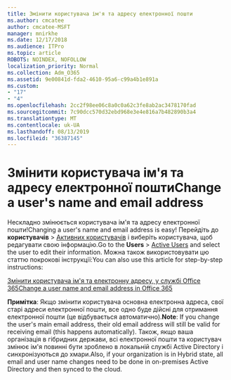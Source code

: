 ```yaml
---
title: Змінити користувача ім'я та адресу електронної пошти
ms.author: cmcatee
author: cmcatee-MSFT
manager: mnirkhe
ms.date: 12/17/2018
ms.audience: ITPro
ms.topic: article
ROBOTS: NOINDEX, NOFOLLOW
localization_priority: Normal
ms.collection: Adm_O365
ms.assetid: 9e00841d-fda2-4610-95a6-c99a4b1e891a
ms.custom:
- "17"
- "4"
ms.openlocfilehash: 2cc2f98ee06c8a0c0a62c3fe8ab2ac3478170fad
ms.sourcegitcommit: 7c90dcc570d32ebd968e3e4e816a7b482890b3a4
ms.translationtype: MT
ms.contentlocale: uk-UA
ms.lasthandoff: 08/13/2019
ms.locfileid: "36387145"
---
```

# <a name="change-a-users-name-and-email-address"></a><span data-ttu-id="63e3c-102">Змінити користувача ім'я та адресу електронної пошти</span><span class="sxs-lookup"><span data-stu-id="63e3c-102">Change a user's name and email address</span></span>

<span data-ttu-id="63e3c-103">Нескладно змінюється користувача ім'я та адресу електронної пошти!</span><span class="sxs-lookup"><span data-stu-id="63e3c-103">Changing a user's name and email address is easy!</span></span> <span data-ttu-id="63e3c-104">Перейдіть до **користувачів** \> [Активних користувачів](https://go.microsoft.com/fwlink/p/?linkid=834822) і виберіть користувача, щоб редагувати свою інформацію.</span><span class="sxs-lookup"><span data-stu-id="63e3c-104">Go to the **Users** \> [Active Users](https://go.microsoft.com/fwlink/p/?linkid=834822) and select the user to edit their information.</span></span> <span data-ttu-id="63e3c-105">Можна також використовувати цю статтю покрокові інструкції:</span><span class="sxs-lookup"><span data-stu-id="63e3c-105">You can also use this article for step-by-step instructions:</span></span>
  
[<span data-ttu-id="63e3c-106">Змінити користувача ім'я та електронну адресу, у службі Office 365</span><span class="sxs-lookup"><span data-stu-id="63e3c-106">Change a user name and email address in Office 365</span></span>](https://docs.microsoft.com/en-us/office365/admin/add-users/change-a-user-name-and-email-address)
  
 <span data-ttu-id="63e3c-107">**Примітка**: Якщо змінити користувача основна електронна адреса, свої старі адреси електронної пошти, все одно буде дійсні для отримання електронної пошти (це відбувається автоматично).</span><span class="sxs-lookup"><span data-stu-id="63e3c-107">**Note**: If you change the user's main email address, their old email address will still be valid for receiving email (this happens automatically).</span></span> <span data-ttu-id="63e3c-108">Також, якщо ваша організація в гібридних держави, всі електронної пошти та користувач змінює ім'я повинні бути зроблено в локальній службі Active Directory і синхронізуються до хмари.</span><span class="sxs-lookup"><span data-stu-id="63e3c-108">Also, if your organization is in Hybrid state, all email and user name changes need to be done in on-premises Active Directory and then synced to the cloud.</span></span>